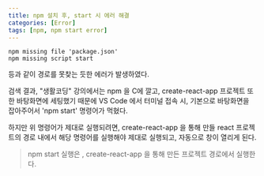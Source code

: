 ```yaml
---
title: npm 설치 후, start 시 에러 해결
categories: [Error]
tags: [npm, npm start error]
---
```


```
npm missing file 'package.json'
npm missing script start
```

등과 같이 경로를 못찾는 듯한 에러가 발생하였다.

검색 결과, "생활코딩" 강의에서는 npm 을 C에 깔고, create-react-app 프로젝트 또한 바탕화면에 세팅했기 때문에
VS Code 에서 터미널 접속 시, 기본으로 바탕화면을 잡아주어서 'npm start' 명령어가 먹혔다.

하지만 위 명령어가 제대로 실행되려면, create-react-app 을 통해 만들 react 프로젝트의 경로 내에서 해당 명령어를 실행해야 제대로 실행되고, 자동으로 창이 열리게 된다.

> npm start 실행은 , create-react-app 을 통해 만든 프로젝트 경로에서 실행한다.
